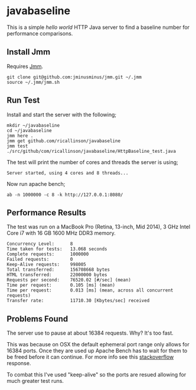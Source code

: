 # javabaseline

This is a simple _hello world_ HTTP Java server to find a baseline number for performance comparisons.

## Install Jmm

Requires [Jmm](https://github.com/jminusminus/jmm).

	git clone git@github.com:jminusminus/jmm.git ~/.jmm
	source ~/.jmm/jmm.sh

## Run Test

Install and start the server with the following;

	mkdir ~/javabaseline
	cd ~/javabaseline
	jmm here .
	jmm get github.com/ricallinson/javabaseline
	jmm test ./src/github/com/ricallinson/javabaseline/HttpBaseline_test.java

The test will print the number of cores and threads the server is using;

	Server started, using 4 cores and 8 threads...

Now run apache bench;

	ab -n 1000000 -c 8 -k http://127.0.0.1:8080/

## Performance Results

The test was run on a MacBook Pro (Retina, 13-inch, Mid 2014), 3 GHz Intel Core i7 with 16 GB 1600 MHz DDR3 memory.

	Concurrency Level:      8
	Time taken for tests:   13.068 seconds
	Complete requests:      1000000
	Failed requests:        0
	Keep-Alive requests:    998005
	Total transferred:      156708668 bytes
	HTML transferred:       22000000 bytes
	Requests per second:    76520.02 [#/sec] (mean)
	Time per request:       0.105 [ms] (mean)
	Time per request:       0.013 [ms] (mean, across all concurrent requests)
	Transfer rate:          11710.30 [Kbytes/sec] received

## Problems Found

The server use to pause at about 16384 requests. Why? It's too fast.

This was because on OSX the default ephemeral port range only allows for 16384 ports. Once they are used up Apache Bench has to wait for them to be freed before it can continue. For more info see this [stackoverflow](http://stackoverflow.com/questions/1216267/ab-program-freezes-after-lots-of-requests-why/1217100#1217100) response.

To combat this I've used "keep-alive" so the ports are resued allowing for much greater test runs.
